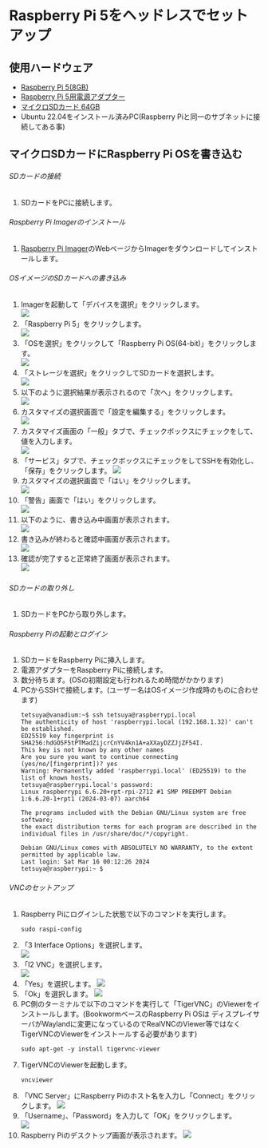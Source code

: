 # Raspberry Pi 5をヘッドレスでセットアップ

## 使用ハードウェア

* [Raspberry Pi 5(8GB)](https://amzn.to/3JHBZtJ)
* [Raspberry Pi 5用電源アダプター](https://amzn.to/4dkVHJA)
* [マイクロSDカード 64GB](https://amzn.to/4bgQPmT)
* Ubuntu 22.04をインストール済みPC(Raspberry Piと同一のサブネットに接続してある事)

## マイクロSDカードにRaspberry Pi OSを書き込む

###### SDカードの接続
1. SDカードをPCに接続します。

###### Raspberry Pi Imagerのインストール
1. [Raspberry Pi Imager](https://www.raspberrypi.com/software/)のWebページからImagerをダウンロードしてインストールします。

###### OSイメージのSDカードへの書き込み
1. Imagerを起動して「デバイスを選択」をクリックします。  
   ![](https://storage.googleapis.com/zenn-user-upload/005bbb6a88e3-20240502.png)
2. 「Raspberry Pi 5」をクリックします。    
   ![](https://storage.googleapis.com/zenn-user-upload/9ae89f22b117-20240502.png)
3. 「OSを選択」をクリックして「Raspberry Pi OS(64-bit)」をクリックします。  
   ![](https://storage.googleapis.com/zenn-user-upload/6702c53c0812-20240502.png)
4. 「ストレージを選択」をクリックしてSDカードを選択します。  
   ![](https://storage.googleapis.com/zenn-user-upload/ed5439bc99d6-20240502.png)
5. 以下のように選択結果が表示されるので「次へ」をクリックします。  
   ![](https://storage.googleapis.com/zenn-user-upload/95f570ce0291-20240502.png)
6. カスタマイズの選択画面で「設定を編集する」をクリックします。  
   ![](https://storage.googleapis.com/zenn-user-upload/805e6845ff95-20240502.png)
7. カスタマイズ画面の「一般」タブで、チェックボックスにチェックをして、値を入力します。  
   ![](https://storage.googleapis.com/zenn-user-upload/c6fa3e0e08d6-20240502.png)
8. 「サービス」タブで、チェックボックスにチェックをしてSSHを有効化し、「保存」をクリックします。
   ![](https://storage.googleapis.com/zenn-user-upload/2985aa96fbbd-20240502.png)
9. カスタマイズの選択画面で「はい」をクリックします。  
   ![](https://storage.googleapis.com/zenn-user-upload/25829b827132-20240502.png)
10. 「警告」画面で「はい」をクリックします。   
   ![](https://storage.googleapis.com/zenn-user-upload/58d4dfc6eb08-20240502.png)
11. 以下のように、書き込み中画面が表示されます。  
   ![](https://storage.googleapis.com/zenn-user-upload/85993a7e6ef4-20240502.png)
12. 書き込みが終わると確認中画面が表示されます。  
   ![](https://storage.googleapis.com/zenn-user-upload/346edfce6c95-20240502.png)
13. 確認が完了すると正常終了画面が表示されます。  
   ![](https://storage.googleapis.com/zenn-user-upload/ecd1f48de086-20240502.png)    
   
###### SDカードの取り外し
1. SDカードをPCから取り外します。

###### Raspberry Piの起動とログイン
1. SDカードをRaspberry Piに挿入します。
2. 電源アダプターをRaspberry Piに接続します。
3. 数分待ちます。(OSの初期設定も行われるため時間がかかります)
4. PCからSSHで接続します。(ユーザー名はOSイメージ作成時のものに合わせます)  
   ```
   tetsuya@vanadium:~$ ssh tetsuya@raspberrypi.local
   The authenticity of host 'raspberrypi.local (192.168.1.32)' can't be established.
   ED25519 key fingerprint is SHA256:hdGO5F5tPTMadZijcrCnYV4kn1A+aXXayDZZJjZF54I.
   This key is not known by any other names
   Are you sure you want to continue connecting (yes/no/[fingerprint])? yes
   Warning: Permanently added 'raspberrypi.local' (ED25519) to the list of known hosts.
   tetsuya@raspberrypi.local's password:
   Linux raspberrypi 6.6.20+rpt-rpi-2712 #1 SMP PREEMPT Debian 1:6.6.20-1+rpt1 (2024-03-07) aarch64
   
   The programs included with the Debian GNU/Linux system are free software;
   the exact distribution terms for each program are described in the
   individual files in /usr/share/doc/*/copyright.
   
   Debian GNU/Linux comes with ABSOLUTELY NO WARRANTY, to the extent
   permitted by applicable law.
   Last login: Sat Mar 16 00:12:26 2024
   tetsuya@raspberrypi:~ $
   ```

###### VNCのセットアップ
1. Raspberry Piにログインした状態で以下のコマンドを実行します。　　
   ```
   sudo raspi-config
   ```
2. 「3 Interface Options」を選択します。  
   ![](https://storage.googleapis.com/zenn-user-upload/5c8e82d7665c-20240502.png)
3. 「I2 VNC」を選択します。  
  ![](https://storage.googleapis.com/zenn-user-upload/dabbaee992d6-20240502.png)
4. 「Yes」を選択します。
   ![](https://storage.googleapis.com/zenn-user-upload/21f5ab9a263c-20240502.png)
5. 「Ok」を選択します。
   ![](https://storage.googleapis.com/zenn-user-upload/6a5ad46a9e46-20240502.png)
6. PC側のターミナルで以下のコマンドを実行して「TigerVNC」のViewerをインストールします。(BookwormベースのRaspberry Pi OSは
ディスプレイサーバがWaylandに変更になっているのでRealVNCのViewer等ではなくTigerVNCのViewerをインストールする必要があります)
   ```
   sudo apt-get -y install tigervnc-viewer
   ```
7. TigerVNCのViewerを起動します。
   ```
   vncviewer
   ```
8. 「VNC Server」にRaspberry Piのホスト名を入力し「Connect」をクリックします。
   ![](https://storage.googleapis.com/zenn-user-upload/fd5a61a710a2-20240502.png)
9. 「Username」、「Password」を入力して「OK」をクリックします。  
   ![](https://storage.googleapis.com/zenn-user-upload/ebcc77620067-20240502.png)
10. Raspberry Piのデスクトップ画面が表示されます。
   ![](https://storage.googleapis.com/zenn-user-upload/a3d34cf6e488-20240502.png)
